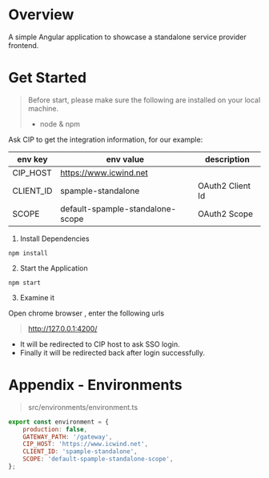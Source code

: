 # Overview

A simple Angular application to showcase a standalone service provider frontend.

# Get Started

> Before start, please make sure the following are installed on your local machine. 
> * node & npm

Ask CIP to get the integration information, for our example:

env key | env value | description
---|---|---
CIP_HOST | https://www.icwind.net | 
CLIENT_ID | spample-standalone | OAuth2 Client Id
SCOPE | default-spample-standalone-scope | OAuth2 Scope

1. Install Dependencies

```
npm install
```

2. Start the Application

```
npm start
```

3. Examine it 

Open chrome browser , enter the following urls 

> http://127.0.0.1:4200/

* It will be redirected to CIP host to ask SSO login.
* Finally it will be redirected back after login successfully. 


# Appendix - Environments

> src/environments/environment.ts

```js
export const environment = {
	production: false,
	GATEWAY_PATH: '/gateway',
	CIP_HOST: 'https://www.icwind.net',
	CLIENT_ID: 'spample-standalone',
	SCOPE: 'default-spample-standalone-scope',
};
```